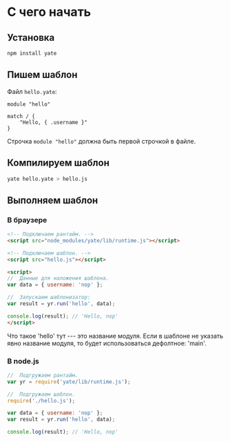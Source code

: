 С чего начать
=============

Установка
---------

```sh
npm install yate
```

Пишем шаблон
------------

Файл `hello.yate`:

```
module "hello"

match / {
    "Hello, { .username }"
}
```

Строчка `module "hello"` должна быть первой строчкой в файле.

Компилируем шаблон
------------------

```sh
yate hello.yate > hello.js
```


Выполняем шаблон
----------------

### В браузере

```html
<!-- Подключаем рантайм. -->
<script src="node_modules/yate/lib/runtime.js"></script>

<!-- Подключаем шаблон. -->
<script src="hello.js"></script>

<script>
//  Данные для наложения шаблона.
var data = { username: 'nop' };

//  Запускаем шаблонизатор:
var result = yr.run('hello', data);

console.log(result); // 'Hello, nop'
</script>
```

Что такое 'hello' тут --- это название модуля.
Если в шаблоне не указать явно название модуля, то будет использоваться дефолтное: 'main'.


### В node.js

```js
//  Подгружаем рантайм.
var yr = require('yate/lib/runtime.js');

//  Подгружаем шаблон.
require('./hello.js');

var data = { username: 'nop' };
var result = yr.run('hello', data);

console.log(result); // 'Hello, nop'
```

